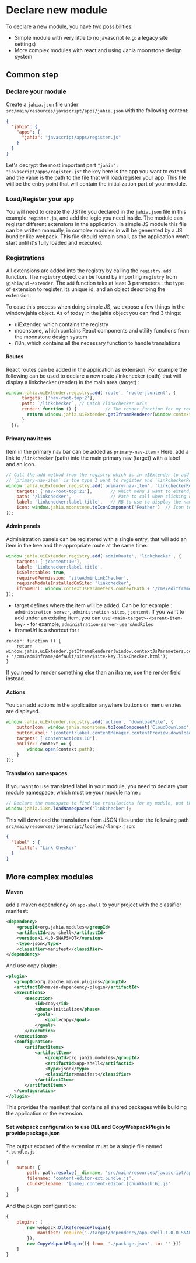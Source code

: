 # Declare new module

To declare a new module, you have two possibilities:
* Simple module with very little to no javascript (e.g: a legacy site settings)
* More complex modules with react and using Jahia moonstone design system

## Common step

### Declare your module
Create a `jahia.json` file under `src/main/resources/javascript/apps/jahia.json` with the following content:
```json
{
  "jahia": {
    "apps": {
      "jahia": "javascript/apps/register.js"
    }
  }
}
```
Let's decrypt the most important part `"jahia": "javascript/apps/register.js"` the key here is the app you want to extend and the value is the path to the file that will load/register your app.
This file will be the entry point that will contain the initialization part of your module.

### Load/Register your app
You will need to create the JS file you declared in the `jahia.json` file in this example `register.js`, and add the logic you need inside. The module can register
different extensions in the application. In simple JS module this file can be written manually, in complex modules in will be generated by a JS bundler like webpack. 
This file should remain small, as the application won't start until it's fully loaded and executed.

### Registrations
All extensions are added into the registry by calling the `registry.add` function. The `registry` object can be found by importing `registry` from `@jahia/ui-extender`. The `add` function taks at least 3 parameters : the type of extension to register, its unique id, and an object
describing the extension.

To ease this process when doing simple JS, we expose a few things in the window.jahia object. As of today in the jahia object you can find 3 things:
 - uiExtender, which contains the registry
 - moonstone, which contains React components and utility functions from the moonstone design system
 - i18n, which contains all the necessary function to handle translations

#### Routes
React routes can be added in the application as extension. For example the following can be used to declare a new route /linkchecker (path) 
that will display a linkchecker (render) in the main area (target) :
  
```js
window.jahia.uiExtender.registry.add('route', 'route-jcontent', {
      targets: ['nav-root-top:2'],
      path: `/linkchecker`, // Catch /linkchecker urls
      render: function () {           // The render function for my route in this example we want to display an iframe which contains our legacy site settings, to do that we pass the URL to the `getIframeRenderer` function
        return window.jahia.uiExtender.getIframeRenderer(window.contextJsParameters.contextPath + '/cms/editframe/default/sites/$site-key.linkChecker.html');
      }
  });
```
  
#### Primary nav items

Item in the primary nav bar can be added as `primary-nav-item` - Here, add a link to `/linkchecker` (path) into the main primary nav (target) with a label and an icon. 

```js
// Call the add method from the registry which is in uIExtender to add a menu entry to point to my module
// `primary-nav-item` is the type I want to register and `linkcheckerRoute` is the key (must be unique), the last parameter is an object with the necessary options
window.jahia.uiExtender.registry.add('primary-nav-item', 'linkcheckerRoute', {
    targets: ['nav-root-top:21'],       // Which menu I want to extend, it can take multiple values, each value can be ordered `target:position`
    path: '/linkchecker',               // Path to call when clicking on my link
    label: 'linkchecker:label.title',   // RB to use to display the name of my link `namespace:key`
    icon: window.jahia.moonstone.toIconComponent('Feather')  // Icon to use with my link, we must use the `toIconComponent` function to make sure we return an Icon Component
});

```
#### Admin panels

Administration panels can be registered with a single entry, that will add an item in the tree and the appropriate route at the same time.

```js
window.jahia.uiExtender.registry.add('adminRoute', 'linkchecker', {
    targets: ['jcontent:10'],
    label: 'linkchecker:label.title',
    isSelectable: true,
    requiredPermission: 'siteAdminLinkChecker',
    requireModuleInstalledOnSite: 'linkchecker',
    iframeUrl: window.contextJsParameters.contextPath + '/cms/editframe/default/$lang/sites/$site-key.linkChecker.html'
});
```

- target defines where the item will be added. Can be for example : `administration-server`, `administration-sites`, `jcontent`. 
If you want to add under an existing item, you can use `<main-target>-<parent-item-key>` - for example, `administration-server-usersAndRoles`
- iframeUrl is a shortcut for : 
```    
render: function () {
    return window.jahia.uiExtender.getIframeRenderer(window.contextJsParameters.contextPath + '/cms/adminframe/default/sites/$site-key.linkChecker.html');
}
```
If you need to render something else than an iframe, use the render field instead.

#### Actions

You can add actions in the application anywhere buttons or menu entries are displayed.

```js
window.jahia.uiExtender.registry.add('action', 'downloadFile', {
    buttonIcon: window.jahia.moonstone.toIconComponent('CloudDownload'),
    buttonLabel: 'jcontent:label.contentManager.contentPreview.download',
    targets: ['contentActions:10'],
    onClick: context => {
        window.open(context.path);
    }
});
```

#### Translation namespaces
If you want to use translated label in your module, you need to declare your module namespace, which must be your module name :
```js
// Declare the namespace to find the translations for my module, put the name of your module and reuse it in your labels
window.jahia.i18n.loadNamespaces('linkchecker');
```

This will download the translations from JSON files under the following path `src/main/resources/javascript/locales/<lang>.json`:

```json
{
  "label" : {
    "title": "Link Checker"
  }
}
```

## More complex modules
#### Maven

add a maven dependency on `app-shell` to your project with the classifier manifest:
```xml
<dependency>
    <groupId>org.jahia.modules</groupId>
    <artifactId>app-shell</artifactId>
    <version>1.4.0-SNAPSHOT</version>
    <type>json</type>
    <classifier>manifest</classifier>
</dependency>
```

And use copy plugin:
```xml
<plugin>
   <groupId>org.apache.maven.plugins</groupId>
   <artifactId>maven-dependency-plugin</artifactId>
   <executions>
       <execution>
           <id>copy</id>
           <phase>initialize</phase>
           <goals>
               <goal>copy</goal>
           </goals>
       </execution>
   </executions>
   <configuration>
       <artifactItems>
           <artifactItem>
               <groupId>org.jahia.modules</groupId>
               <artifactId>app-shell</artifactId>
               <type>json</type>
               <classifier>manifest</classifier>
           </artifactItem>
       </artifactItems>
   </configuration>
</plugin>
```
This provides the manifest that contains all shared packages while building the application or the extension.

#### Set webpack configuration to use DLL and CopyWebpackPlugin to provide package.json
The output exposed of the extension must be a single file named `*.bundle.js`
```js
{
    output: {
        path: path.resolve(__dirname, 'src/main/resources/javascript/apps/'),
        filename: 'content-editor-ext.bundle.js',
        chunkFilename: '[name].content-editor.[chunkhash:6].js'
    }
}
```

And the plugin configuration:
```js
{
    plugins: [
        new webpack.DllReferencePlugin({
            manifest: require('./target/dependency/app-shell-1.0.0-SNAPSHOT-manifest')
        }),
        new CopyWebpackPlugin([{ from: './package.json', to: '' }])
    ]
}
```
